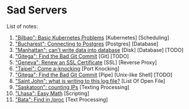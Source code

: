 # Sad Servers

List of notes:

1. ["Bilbao": Basic Kubernetes Problems](notes/basic_k8s_problem.md) [Kubernetes] [Scheduling]
1. ["Bucharest": Connecting to Postgres](notes/connecting_to_postgres.md) [Postgres] [Database]
1. ["Manhattan": can't write data into database](notes/cant_write_data_into_database.md) [Disk] [Database] [TODO] 
1. ["Gitega": Find the Bad Git Commit](notes/find_bad_git_commit.md) [Git] [TODO]
1. ["Geneva": Renew an SSL Certificate](notes/renew_ssl_cert.md) [SSL] [Reverse Proxy]
1. ["Taipei": Come a-knocking](notes/come_a_knock.md) [Port Knocking]
1. ["Gitega": Find the Bad Git Commit](notes/troubleshoot_a_named_pipe.md) [Pipe] [Unix-like Shell] [TODO]
1. ["Saint John": what is writing to this log file?](notes/what_is_writing_to_this_log_file.md) [List Of Open File]
1. ["Saskatoon": counting IPs](notes/counting_ips.md) [Texting Processing]
1. ["Lhasa": Easy Math](notes/easy_math.md) [Scripting]
1. ["Bata": Find in /proc](notes/find_in_proc.md) [Text Processing]
